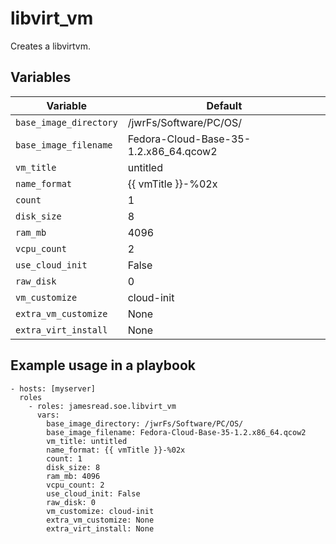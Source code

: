 # libvirt_vm

Creates a libvirtvm.
## Variables
| Variable | Default |
|----------|---------|
| `base_image_directory` | /jwrFs/Software/PC/OS/ |
| `base_image_filename` | Fedora-Cloud-Base-35-1.2.x86_64.qcow2 |
| `vm_title` | untitled |
| `name_format` | {{ vmTitle }}-%02x |
| `count` | 1 |
| `disk_size` | 8 |
| `ram_mb` | 4096 |
| `vcpu_count` | 2 |
| `use_cloud_init` | False |
| `raw_disk` | 0 |
| `vm_customize` | cloud-init |
| `extra_vm_customize` | None |
| `extra_virt_install` | None |


## Example usage in a playbook

```
- hosts: [myserver]
  roles
    - roles: jamesread.soe.libvirt_vm
      vars:
        base_image_directory: /jwrFs/Software/PC/OS/
        base_image_filename: Fedora-Cloud-Base-35-1.2.x86_64.qcow2
        vm_title: untitled
        name_format: {{ vmTitle }}-%02x
        count: 1
        disk_size: 8
        ram_mb: 4096
        vcpu_count: 2
        use_cloud_init: False
        raw_disk: 0
        vm_customize: cloud-init
        extra_vm_customize: None
        extra_virt_install: None
```
